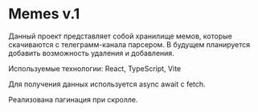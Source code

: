 # Memes v.1

Данный проект представляет собой хранилище мемов, которые скачиваются с телеграмм-канала парсером. В будущем планируется добавить возможность удаления и добавления.

Используемые технологии: React, TypeScript, Vite

Для получения данных используется async await с fetch.

Реализована пагинация при скролле.
